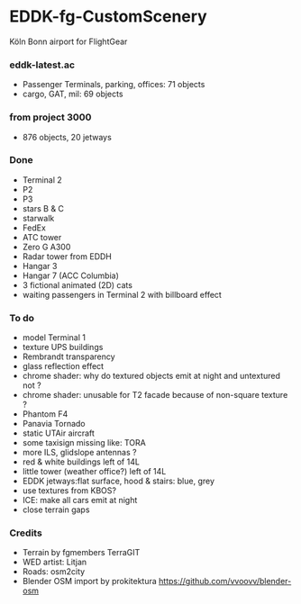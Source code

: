 # EDDK-fg-CustomScenery
Köln Bonn airport for FlightGear

### eddk-latest.ac
* Passenger Terminals, parking, offices: 71 objects
* cargo, GAT, mil: 69 objects

### from project 3000
* 876 objects, 20 jetways

### Done
* Terminal 2
* P2
* P3
* stars B & C
* starwalk
* FedEx
* ATC tower
* Zero G  A300
* Radar tower from EDDH 
* Hangar 3
* Hangar 7 (ACC Columbia)
* 3 fictional animated (2D) cats
* waiting passengers in Terminal 2 with billboard effect

### To do
* model Terminal 1
* texture UPS buildings
* Rembrandt transparency
* glass reflection effect
* chrome shader: why do textured objects emit at night and untextured not ?
* chrome shader: unusable for T2 facade because of non-square texture ?
* Phantom F4
* Panavia Tornado
* static UTAir aircraft
* some taxisign missing like: TORA 
* more ILS, glidslope antennas ?
* red & white buildings left of 14L
* little tower (weather office?) left of 14L
* EDDK jetways:flat surface, hood & stairs: blue, grey
* use textures from KBOS?
* ICE: make all cars emit at night
* close terrain gaps

### Credits
* Terrain by fgmembers TerraGIT
* WED artist: Litjan
* Roads: osm2city
* Blender OSM import by prokitektura https://github.com/vvoovv/blender-osm

